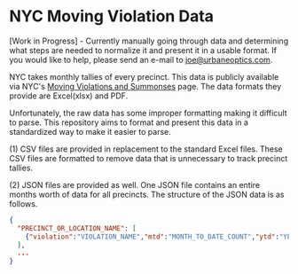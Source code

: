 # NYC Moving Violation Data
[Work in Progress] - Currently manually going through data and determining what steps are needed to normalize it and present it in a usable format. If you would like to help, please send an e-mail to joe@urbaneoptics.com.

NYC takes monthly tallies of every precinct. This data is publicly available via NYC's [Moving Violations and Summonses](https://www1.nyc.gov/site/nypd/stats/traffic-data/traffic-data-moving.page) page. The data formats they provide are Excel(xlsx) and PDF. 

Unfortunately, the raw data has some improper formatting making it difficult to parse. This repository aims to format and present this data in a standardized way to make it easier to parse.

(1) CSV files are provided in replacement to the standard Excel files. These CSV files are formatted to remove data that is unnecessary to track precinct tallies.

(2) JSON files are provided as well. One JSON file contains an entire months worth of data for all precincts.
The structure of the JSON data is as follows.
```json
{
  "PRECINCT_OR_LOCATION_NAME": [
    {"violation":"VIOLATION_NAME","mtd":"MONTH_TO_DATE_COUNT","ytd":"YEAR_TO_DATE_COUNT"},
  ],
  ...
}
```
